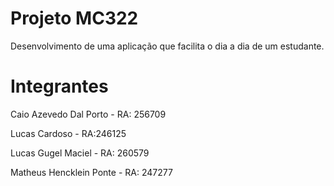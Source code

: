 # Projeto MC322
Desenvolvimento de uma aplicação que facilita o dia a dia de um estudante.
# Integrantes
<p>
    Caio Azevedo Dal Porto - RA: 256709
</p>
<p>
    Lucas Cardoso - RA:246125
</p>
<p>
    Lucas Gugel Maciel - RA: 260579
</p>
<p>
    Matheus Hencklein Ponte - RA: 247277
</p>